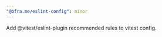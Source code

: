 ```yaml
---
"@bfra.me/eslint-config": minor
---
```


Add @vitest/eslint-plugin recommended rules to vitest config.
  